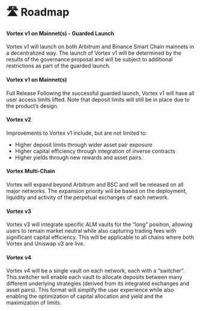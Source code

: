 # 🛣 Roadmap

#### Vortex v1 on Mainnet(s) - Guarded Launch&#x20;

Vortex v1 will launch on both Arbitrum and Binance Smart Chain mainnets in a decentralized way. The launch of Vortex v1 will be determined by the results of the governance proposal and will be subject to additional restrictions as part of the guarded launch.

#### Vortex v1 on Mainnet(s)

Full Release Following the successful guarded launch, Vortex v1 will have all user access limits lifted. Note that deposit limits will still be in place due to the product’s design.

#### Vortex v2&#x20;

Improvements to Vortex v1 include, but are not limited to:

* Higher deposit limits through wider asset pair exposure
* Higher capital efficiency through integration of inverse contracts
* Higher yields through new rewards and asset pairs.

#### Vortex Multi-Chain&#x20;

Vortex will expand beyond Arbitrum and BSC and will be released on all major networks. The expansion priority will be based on the deployment, liquidity and activity of the perpetual exchanges of each network.

#### Vortex v3&#x20;

Vortex v3 will integrate specific ALM vaults for the “long” position, allowing users to remain market neutral while also capturing trading fees with significant capital efficiency. This will be applicable to all chains where both Vortex and Uniswap v3 are live.

#### Vortex v4

Vortex v4 will be a single vault on each network, each with a “switcher”. This switcher will enable each vault to allocate deposits between many different underlying strategies (derived from its integrated exchanges and asset pairs). This format will simplify the user experience while also enabling the optimization of capital allocation and yield and the maximization of limits.

